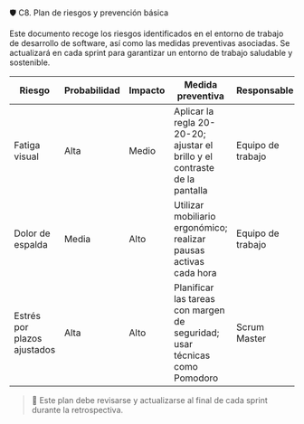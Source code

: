 🛡️ C8. Plan de riesgos y prevención básica

Este documento recoge los riesgos identificados en el entorno de trabajo de desarrollo de software, así como las medidas preventivas asociadas. Se actualizará en cada sprint para garantizar un entorno de trabajo saludable y sostenible.

| Riesgo                   | Probabilidad | Impacto | Medida preventiva                                                                 | Responsable      | Seguimiento             |
|--------------------------|--------------|---------|------------------------------------------------------------------------------------|------------------|--------------------------|
| Fatiga visual            | Alta         | Medio   | Aplicar la regla 20-20-20; ajustar el brillo y el contraste de la pantalla         | Equipo de trabajo| Revisión en cada sprint  |
| Dolor de espalda         | Media        | Alto    | Utilizar mobiliario ergonómico; realizar pausas activas cada hora                  | Equipo de trabajo| Revisión en cada sprint  |
| Estrés por plazos ajustados | Alta      | Alto    | Planificar las tareas con margen de seguridad; usar técnicas como Pomodoro         | Scrum Master     | Revisión en retrospectiva|

> 🔁 Este plan debe revisarse y actualizarse al final de cada sprint durante la retrospectiva.